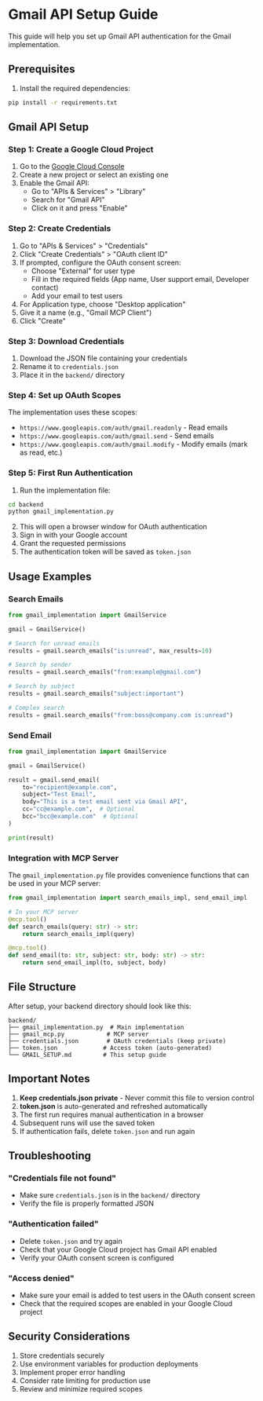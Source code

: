 # Gmail API Setup Guide

This guide will help you set up Gmail API authentication for the Gmail implementation.

## Prerequisites

1. Install the required dependencies:
```bash
pip install -r requirements.txt
```

## Gmail API Setup

### Step 1: Create a Google Cloud Project

1. Go to the [Google Cloud Console](https://console.cloud.google.com/)
2. Create a new project or select an existing one
3. Enable the Gmail API:
   - Go to "APIs & Services" > "Library"
   - Search for "Gmail API"
   - Click on it and press "Enable"

### Step 2: Create Credentials

1. Go to "APIs & Services" > "Credentials"
2. Click "Create Credentials" > "OAuth client ID"
3. If prompted, configure the OAuth consent screen:
   - Choose "External" for user type
   - Fill in the required fields (App name, User support email, Developer contact)
   - Add your email to test users
4. For Application type, choose "Desktop application"
5. Give it a name (e.g., "Gmail MCP Client")
6. Click "Create"

### Step 3: Download Credentials

1. Download the JSON file containing your credentials
2. Rename it to `credentials.json`
3. Place it in the `backend/` directory

### Step 4: Set up OAuth Scopes

The implementation uses these scopes:
- `https://www.googleapis.com/auth/gmail.readonly` - Read emails
- `https://www.googleapis.com/auth/gmail.send` - Send emails
- `https://www.googleapis.com/auth/gmail.modify` - Modify emails (mark as read, etc.)

### Step 5: First Run Authentication

1. Run the implementation file:
```bash
cd backend
python gmail_implementation.py
```

2. This will open a browser window for OAuth authentication
3. Sign in with your Google account
4. Grant the requested permissions
5. The authentication token will be saved as `token.json`

## Usage Examples

### Search Emails

```python
from gmail_implementation import GmailService

gmail = GmailService()

# Search for unread emails
results = gmail.search_emails("is:unread", max_results=10)

# Search by sender
results = gmail.search_emails("from:example@gmail.com")

# Search by subject
results = gmail.search_emails("subject:important")

# Complex search
results = gmail.search_emails("from:boss@company.com is:unread")
```

### Send Email

```python
from gmail_implementation import GmailService

gmail = GmailService()

result = gmail.send_email(
    to="recipient@example.com",
    subject="Test Email",
    body="This is a test email sent via Gmail API",
    cc="cc@example.com",  # Optional
    bcc="bcc@example.com"  # Optional
)

print(result)
```

### Integration with MCP Server

The `gmail_implementation.py` file provides convenience functions that can be used in your MCP server:

```python
from gmail_implementation import search_emails_impl, send_email_impl

# In your MCP server
@mcp.tool()
def search_emails(query: str) -> str:
    return search_emails_impl(query)

@mcp.tool()
def send_email(to: str, subject: str, body: str) -> str:
    return send_email_impl(to, subject, body)
```

## File Structure

After setup, your backend directory should look like this:

```
backend/
├── gmail_implementation.py  # Main implementation
├── gmail_mcp.py            # MCP server
├── credentials.json        # OAuth credentials (keep private)
├── token.json             # Access token (auto-generated)
└── GMAIL_SETUP.md         # This setup guide
```

## Important Notes

1. **Keep credentials.json private** - Never commit this file to version control
2. **token.json** is auto-generated and refreshed automatically
3. The first run requires manual authentication in a browser
4. Subsequent runs will use the saved token
5. If authentication fails, delete `token.json` and run again

## Troubleshooting

### "Credentials file not found"
- Make sure `credentials.json` is in the `backend/` directory
- Verify the file is properly formatted JSON

### "Authentication failed"
- Delete `token.json` and try again
- Check that your Google Cloud project has Gmail API enabled
- Verify your OAuth consent screen is configured

### "Access denied"
- Make sure your email is added to test users in the OAuth consent screen
- Check that the required scopes are enabled in your Google Cloud project

## Security Considerations

1. Store credentials securely
2. Use environment variables for production deployments
3. Implement proper error handling
4. Consider rate limiting for production use
5. Review and minimize required scopes 